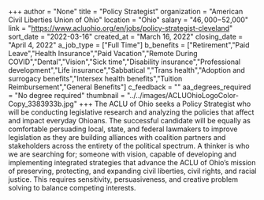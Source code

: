 +++
author = "None"
title = "Policy Strategist"
organization = "American Civil Liberties Union of Ohio"
location = "Ohio"
salary = "$46,000-$52,000"
link = "https://www.acluohio.org/en/jobs/policy-strategist-cleveland"
sort_date = "2022-03-16"
created_at = "March 16, 2022"
closing_date = "April 4, 2022"
a_job_type = ["Full Time"]
b_benefits = ["Retirement","Paid Leave","Health Insurance","Paid Vacation","Remote During COVID","Dental","Vision","Sick time","Disability insurance","Professional development","Life insurance","Sabbatical ","Trans health","Adoption and surrogacy benefits","Intersex health benefits","Tuition Reimbursement","General Benefits"]
c_feedback = ""
aa_degrees_required = "No degree required"
thumbnail = "../../images/ACLUOhioLogoColor-Copy_3383933b.jpg"
+++
The ACLU of Ohio seeks a Policy Strategist who will be conducting legislative research and analyzing the policies that affect and impact everyday Ohioans. The successful candidate will be equally as comfortable persuading local, state, and federal lawmakers to improve legislation as they are building alliances with coalition partners and stakeholders across the entirety of the political spectrum. A thinker is who we are searching for; someone with vision, capable of developing and implementing integrated strategies that advance the ACLU of Ohio’s mission of preserving, protecting, and expanding civil liberties, civil rights, and racial justice. This requires sensitivity, persuasiveness, and creative problem solving to balance competing interests.